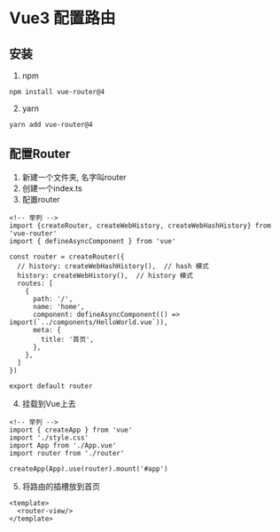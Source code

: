 # Vue3 配置路由
## 安装
1. npm  
``` 
npm install vue-router@4 
```  
2. yarn  
``` 
yarn add vue-router@4 
```

## 配置Router
1. 新建一个文件夹, 名字叫router
2. 创建一个index.ts
3. 配置router
```
<!-- 举列 -->
import {createRouter, createWebHistory, createWebHashHistory} from 'vue-router'
import { defineAsyncComponent } from 'vue'

const router = createRouter({ 
  // history: createWebHashHistory(),  // hash 模式
  history: createWebHistory(),  // history 模式
  routes: [
    {
      path: '/',
      name: 'home',
      component: defineAsyncComponent(() => import(`../components/HelloWorld.vue`)),
      meta: {
        title: '首页',
      },
    },
  ]
})

export default router

```
4. 挂载到Vue上去
```
<!-- 举列 -->
import { createApp } from 'vue'
import './style.css'
import App from './App.vue'
import router from './router'

createApp(App).use(router).mount('#app')
```
5. 将路由的插槽放到首页
```
<template>
  <router-view/>
</template>
```
